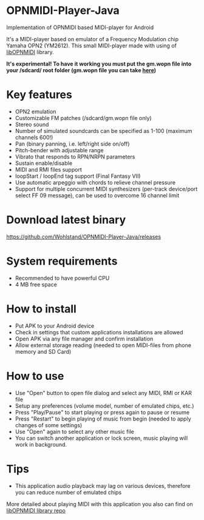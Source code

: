 # OPNMIDI-Player-Java
Implementation of OPNMIDI based MIDI-player for Android

It's a MIDI-player based on emulator of a Frequency Modulation chip Yamaha OPN2 (YM2612). This small MIDI-player made with using of [libOPNMIDI](https://github.com/Wohlstand/libOPNMIDI/) library.

**It's experimental! To have it working you must put the gm.wopn file into your /sdcard/ root folder (gm.wopn file you can take [here](https://github.com/Wohlstand/libOPNMIDI/blob/master/fm_banks/gm.wopn))**

# Key features

* OPN2 emulation
* Customizable FM patches (/sdcard/gm.wopn file only)
* Stereo sound
* Number of simulated soundcards can be specified as 1-100 (maximum channels 600!)
* Pan (binary panning, i.e. left/right side on/off)
* Pitch-bender with adjustable range
* Vibrato that responds to RPN/NRPN parameters
* Sustain enable/disable
* MIDI and RMI files support
* loopStart / loopEnd tag support (Final Fantasy VII)
* Use automatic arpeggio with chords to relieve channel pressure
* Support for multiple concurrent MIDI synthesizers (per-track device/port select FF 09 message), can be used to overcome 16 channel limit

# Download latest binary

https://github.com/Wohlstand/OPNMIDI-Player-Java/releases

# System requirements

* Recommended to have powerful CPU
* 4 MB free space

# How to install

* Put APK to your Android device
* Check in settings that custom applications installations are allowed
* Open APK via any file manager and confirm installation
* Allow external storage reading (needed to open MIDI-files from phone memory and SD Card)

# How to use

* Use "Open" button to open file dialog and select any MIDI, RMI or KAR file
* Setup any preferences (volume model, number of emulated chips, etc.)
* Press "Play/Pause" to start playing or press again to pause or resume
* Press "Restart" to begin playing of music from begin (needed to apply changes of some settings)
* Use "Open" again to select any other music file
* You can switch another application or lock screen, music playing will work in background.

# Tips

* This application audio playback may lag on various devices, therefore you can reduce number of emulated chips

More detailed about playing MIDI with this application you also can find on [libOPNMIDI library repo](git@github.com:Wohlstand/libOPNMIDI.git)

